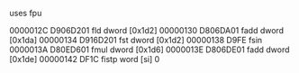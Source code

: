 uses fpu

0000012C  D906D201          fld dword [0x1d2]
00000130  D806DA01          fadd dword [0x1da]
00000134  D916D201          fst dword [0x1d2]
00000138  D9FE              fsin
0000013A  D80ED601          fmul dword [0x1d6]
0000013E  D806DE01          fadd dword [0x1de]
00000142  DF1C              fistp word [si]
0

